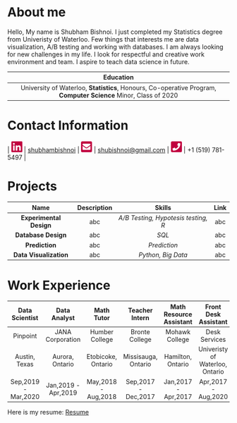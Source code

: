 # About me

Hello, My name is Shubham Bishnoi. I just completed my Statistics degree from Univeristy of Waterloo. Few things that interests me are data visualization, A/B testing and working with databases. I am always looking for new challenges in my life. I look for respectful and creative work environment and team. I aspire to teach data science in future.

| Education |
| :---: |
| University of Waterloo, **Statistics**, Honours, Co-operative Program, **Computer Science** Minor, Class of 2020 |

# Contact Information

| [<img src="./images/linkedin.png" width="25"/>](./images/linkedin.png) | [shubhambishnoi](https://www.linkedin.com/in/shubhambishnoi/) | [<img src="./images/email.png" width="25"/>](./images/email.png) | [shubishnoi@gmail.com](mailto:shubishnoi@gmail.com) | [<img src="./images/phone.png" width="25"/>](./images/phone.png) | +1 (519) 781-5497 |

# Projects

| Name | Description | Skills | Link |
| :---: | :---: | :---: | :---: |
| **Experimental Design** | abc |  *A/B Testing, Hypotesis testing, R* | abc |
| **Database Design** | abc |  *SQL* | abc |
| **Prediction** | abc |  *Prediction* | abc |
| **Data Visualization** | abc |  *Python, Big Data* | abc |


# Work Experience

| Data Scientist | Data Analyst | Math Tutor | Teacher Intern | Math Resource Assistant | Front Desk Assistant |
| :---: | :---: | :---: | :---: | :---: | :---: |
| Pinpoint | JANA Corporation |  Humber College | Bronte College | Mohawk College | Desk Services |
| Austin, Texas | Aurora, Ontario |  Etobicoke, Ontario | Missisauga, Ontario | Hamilton, Ontario | Univeristy of Waterloo, Ontario |
| Sep,2019 - Mar,2020 | Jan,2019 - Apr,2019 |  May,2018 - Aug,2018 | Sep,2017 - Dec,2017 | Jan,2017 - Apr,2017 | Apr,2017 - Aug,2020 |

Here is my resume: [Resume](./stuff/resume.pdf)
